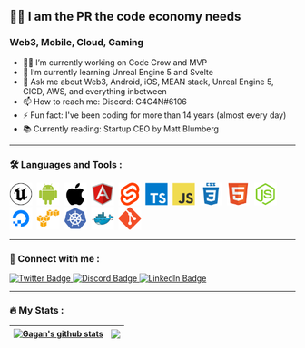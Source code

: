 ## 🦸‍♂️ I am the PR the code economy needs 
### Web3, Mobile, Cloud, Gaming
- 👨‍💻 I’m currently working on Code Crow and MVP
- 🌱 I’m currently learning Unreal Engine 5 and Svelte
- 💬 Ask me about Web3, Android, iOS, MEAN stack, Unreal Engine 5, CICD, AWS, and everything inbetween
- 📫 How to reach me: Discord: G4G4N#6106
- ⚡ Fun fact: I've been coding for more than 14 years (almost every day)
- 📚 Currently reading: Startup CEO by Matt Blumberg

---
### :hammer_and_wrench: Languages and Tools :

<div>
  <img src="https://github.com/devicons/devicon/blob/master/icons/unrealengine/unrealengine-original.svg"  title="Unreal Engine" alt="unreal engine" width="40" height="40"/>&nbsp;
  <img src="https://github.com/devicons/devicon/blob/master/icons/android/android-original.svg"  title="Android" alt="Android" width="40" height="40"/>&nbsp;
  <img src="https://github.com/devicons/devicon/blob/master/icons/apple/apple-original.svg"  title="Apple" alt="Apple" width="40" height="40"/>&nbsp;
  <img src="https://github.com/devicons/devicon/blob/master/icons/angularjs/angularjs-original.svg"  title="Angular" alt="Angular" width="40" height="40"/>&nbsp;
  <img src="https://github.com/devicons/devicon/blob/master/icons/svelte/svelte-original.svg"  title="Svelte" alt="Svelte" width="40" height="40"/>&nbsp;
  <img src="https://github.com/devicons/devicon/blob/master/icons/typescript/typescript-original.svg"  title="Typescript" alt="Typescript" width="40" height="40"/>&nbsp;
  <img src="https://github.com/devicons/devicon/blob/master/icons/javascript/javascript-original.svg" title="JavaScript" alt="JavaScript" width="40" height="40"/>&nbsp;
  <img src="https://github.com/devicons/devicon/blob/master/icons/css3/css3-plain-wordmark.svg"  title="CSS3" alt="CSS" width="40" height="40"/>&nbsp;
  <img src="https://github.com/devicons/devicon/blob/master/icons/html5/html5-original.svg" title="HTML5" alt="HTML" width="40" height="40"/>&nbsp;
  <img src="https://github.com/devicons/devicon/blob/master/icons/nodejs/nodejs-original.svg" title="NodeJS" alt="NodeJS" width="40" height="40"/>&nbsp;
  <img src="https://github.com/devicons/devicon/blob/master/icons/digitalocean/digitalocean-original.svg" title="Docker" alt="Docker" width="40" height="40"/>&nbsp;
  <img src="https://github.com/devicons/devicon/blob/master/icons/amazonwebservices/amazonwebservices-original.svg" title="AWS" alt="AWS" width="40" height="40"/>&nbsp;
  <img src="https://github.com/devicons/devicon/blob/master/icons/kubernetes/kubernetes-plain.svg" title="Kubernetes" alt="Kubernetes" width="40" height="40"/>&nbsp;     <img src="https://github.com/devicons/devicon/blob/master/icons/docker/docker-original.svg" title="Docker" alt="Docker" width="40" height="40"/>&nbsp;
  <img src="https://github.com/devicons/devicon/blob/master/icons/git/git-original.svg" title="Git" **alt="Git" width="40" height="40"/>
</div>

---

### 🤝 Connect with me :

<div id="badges">
  <a href="https://twitter.com/GaganSuie">
    <img src="https://img.shields.io/badge/Twitter-blue?style=for-the-badge&logo=twitter&logoColor=white" alt="Twitter Badge"/>
  </a>
  <a href="https://discord.gg/qUCsTfSGc8">
    <img src="https://img.shields.io/badge/Discord-7289DA?style=for-the-badge&logo=discord&logoColor=white" alt="Discord Badge"/>
  </a>
  <a href="https://www.linkedin.com/in/gagandeep-singh-135b2334/">
    <img src="https://img.shields.io/badge/LinkedIn-blue?style=for-the-badge&logo=linkedin&logoColor=white" alt="LinkedIn Badge"/>
  </a>
</div>

---

### :fire: My Stats :

| <a href="https://github.com/gagan-suie"><img align="center" src="https://github-readme-stats.vercel.app/api?username=gagan-suie&show_icons=true&include_all_commits=true&theme=buefy&hide_border=true" alt="Gagan's github stats" /></a> | <a href="https://github.com/gagan-suie"><img align="center" src="https://github-readme-stats.vercel.app/api/top-langs/?username=gagan-suie&layout=compact&theme=buefy&hide_border=true" /></a> |
| ------------- | ------------- |
